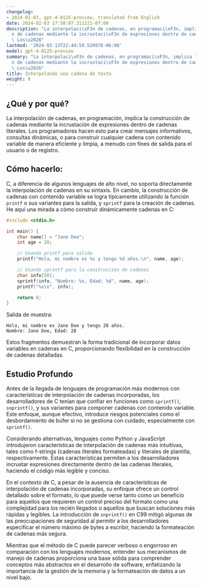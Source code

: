 ```yaml
---
changelog:
- 2024-02-03, gpt-4-0125-preview, translated from English
date: 2024-02-03 17:58:07.311221-07:00
description: "La interpolaci\xF3n de cadenas, en programaci\xF3n, implica la construcci\xF3\
  n de cadenas mediante la incrustaci\xF3n de expresiones dentro de cadenas literales.\
  \ Los\u2026"
lastmod: '2024-03-13T22:44:59.529978-06:00'
model: gpt-4-0125-preview
summary: "La interpolaci\xF3n de cadenas, en programaci\xF3n, implica la construcci\xF3\
  n de cadenas mediante la incrustaci\xF3n de expresiones dentro de cadenas literales.\
  \ Los\u2026"
title: Interpolando una cadena de texto
weight: 8
---
```


## ¿Qué y por qué?

La interpolación de cadenas, en programación, implica la construcción de cadenas mediante la incrustación de expresiones dentro de cadenas literales. Los programadores hacen esto para crear mensajes informativos, consultas dinámicas, o para construir cualquier cadena con contenido variable de manera eficiente y limpia, a menudo con fines de salida para el usuario o de registro.

## Cómo hacerlo:

C, a diferencia de algunos lenguajes de alto nivel, no soporta directamente la interpolación de cadenas en su sintaxis. En cambio, la construcción de cadenas con contenido variable se logra típicamente utilizando la función `printf` o sus variantes para la salida, y `sprintf` para la creación de cadenas. He aquí una mirada a cómo construir dinámicamente cadenas en C:

```c
#include <stdio.h>

int main() {
    char name[] = "Jane Doe";
    int age = 28;

    // Usando printf para salida
    printf("Hola, mi nombre es %s y tengo %d años.\n", name, age);

    // Usando sprintf para la construcción de cadenas
    char info[50];
    sprintf(info, "Nombre: %s, Edad: %d", name, age);
    printf("%s\n", info);

    return 0;
}
```

Salida de muestra:
```
Hola, mi nombre es Jane Doe y tengo 28 años.
Nombre: Jane Doe, Edad: 28
```
Estos fragmentos demuestran la forma tradicional de incorporar datos variables en cadenas en C, proporcionando flexibilidad en la construcción de cadenas detalladas.

## Estudio Profundo

Antes de la llegada de lenguajes de programación más modernos con características de interpolación de cadenas incorporadas, los desarrolladores de C tenían que confiar en funciones como `sprintf()`, `snprintf()`, y sus variantes para componer cadenas con contenido variable. Este enfoque, aunque efectivo, introduce riesgos potenciales como el desbordamiento de búfer si no se gestiona con cuidado, especialmente con `sprintf()`.

Considerando alternativas, lenguajes como Python y JavaScript introdujeron características de interpolación de cadenas más intuitivas, tales como f-strings (cadenas literales formateadas) y literales de plantilla, respectivamente. Estas características permiten a los desarrolladores incrustar expresiones directamente dentro de las cadenas literales, haciendo el código más legible y conciso.

En el contexto de C, a pesar de la ausencia de características de interpolación de cadenas incorporadas, su enfoque ofrece un control detallado sobre el formato, lo que puede verse tanto como un beneficio para aquellos que requieren un control preciso del formato como una complejidad para los recién llegados o aquellos que buscan soluciones más rápidas y legibles. La introducción de `snprintf()` en C99 mitigó algunas de las preocupaciones de seguridad al permitir a los desarrolladores especificar el número máximo de bytes a escribir, haciendo la formateación de cadenas más segura.

Mientras que el método de C puede parecer verboso o engorroso en comparación con los lenguajes modernos, entender sus mecanismos de manejo de cadenas proporciona una base sólida para comprender conceptos más abstractos en el desarrollo de software, enfatizando la importancia de la gestión de la memoria y la formateación de datos a un nivel bajo.
